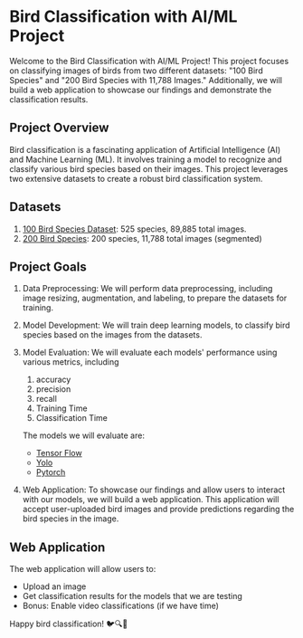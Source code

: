 # Bird Classification with AI/ML Project

Welcome to the Bird Classification with AI/ML Project! This project focuses on classifying images of birds from two different datasets: "100 Bird Species" and "200 Bird Species with 11,788 Images." Additionally, we will build a web application to showcase our findings and demonstrate the classification results.

## Project Overview

Bird classification is a fascinating application of Artificial Intelligence (AI) and Machine Learning (ML). It involves training a model to recognize and classify various bird species based on their images. This project leverages two extensive datasets to create a robust bird classification system.

## Datasets

1. [100 Bird Species Dataset](https://www.kaggle.com/datasets/gpiosenka/100-bird-species): 525 species, 89,885 total images.
2. [200 Bird Species](https://www.kaggle.com/datasets/veeralakrishna/200-bird-species-with-11788-images): 200 species, 11,788 total images (segmented)

## Project Goals

1. Data Preprocessing: We will perform data preprocessing, including image resizing, augmentation, and labeling, to prepare the datasets for training.
2. Model Development: We will train deep learning models, to classify bird species based on the images from the datasets.
3. Model Evaluation: We will evaluate each models' performance using various metrics, including
   1. accuracy
   2. precision
   3. recall
   4. Training Time
   5. Classification Time

    The models we will evaluate are:
    * [Tensor Flow](https://www.tensorflow.org/https:/)
    * [Yolo](https://www.v7labs.com/blog/yolo-object-detectionhttps:/)
    * [Pytorch](https://pytorch.org/https:/)
4. Web Application: To showcase our findings and allow users to interact with our models, we will build a web application. This application will accept user-uploaded bird images and provide predictions regarding the bird species in the image.

## Web Application

The web application will allow users to:
* Upload an image
* Get classification results for the models that we are testing
* Bonus: Enable video classifications (if we have time)

Happy bird classification! 🐦🔍🤖
